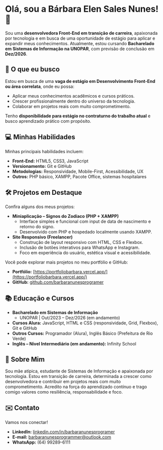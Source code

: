 # Olá, sou a Bárbara Elen Sales Nunes! 👋

Sou uma **desenvolvedora Front-End em transição de carreira**, apaixonada por tecnologia e em busca de uma oportunidade de estágio para aplicar e expandir meus conhecimentos. Atualmente, estou cursando **Bacharelado em Sistemas de Informação na UNOPAR**, com previsão de conclusão em **Dez/2026**.

## 🚀 O que eu busco

Estou em busca de uma **vaga de estágio em Desenvolvimento Front-End ou área correlata**, onde eu possa:
* Aplicar meus conhecimentos acadêmicos e cursos práticos.
* Crescer profissionalmente dentro do universo da tecnologia.
* Colaborar em projetos reais com muito comprometimento.

Tenho **disponibilidade para estágio no contraturno do trabalho atual** e busco aprendizado prático com propósito.

## 💻 Minhas Habilidades

Minhas principais habilidades incluem:

* **Front-End:** HTML5, CSS3, JavaScript
* **Versionamento:** Git e GitHub
* **Metodologias:** Responsividade, Mobile-First, Acessibilidade, UX
* **Outros:** PHP básico, XAMPP, Pacote Office, sistemas hospitalares

## 🛠️ Projetos em Destaque

Confira alguns dos meus projetos:

* **Miniaplicação – Signos do Zodíaco (PHP + XAMPP)**
    * Interface simples e funcional com input de data de nascimento e retorno do signo.
    * Desenvolvido com PHP e hospedado localmente usando XAMPP.
* **Site Responsivo (Freelancer)**
    * Construção de layout responsivo com HTML, CSS e Flexbox.
    * Inclusão de botões interativos para WhatsApp e Instagram.
    * Foco em experiência do usuário, estética visual e acessibilidade.

Você pode explorar mais projetos no meu portfólio e GitHub:
* **Portfólio:** [https://portfoliobarbara.vercel.app/](https://portfoliobarbara.vercel.app/)
* **GitHub:** [github.com/barbaranunesprogramer](https://github.com/barbaranunesprogramer)

## 📚 Educação e Cursos

* **Bacharelado em Sistemas de Informação**
    * UNOPAR | Out/2023 – Dez/2026 (em andamento)
* **Cursos Alura:** JavaScript, HTML e CSS (responsividade, Grid, Flexbox), Git e GitHub
* **Outros Cursos:** Programador (Alura), Inglês Básico (Prefeitura de Rio Verde)
* **Inglês – Nível Intermediário (em andamento):** Infinity School

## 🌟 Sobre Mim

Sou mãe atípica, estudante de Sistemas de Informação e apaixonada por tecnologia. Estou em transição de carreira, determinada a crescer como desenvolvedora e contribuir em projetos reais com muito comprometimento. Acredito na força do aprendizado contínuo e trago comigo valores como resiliência, responsabilidade e foco.

## ✉️ Contato

Vamos nos conectar!

* **LinkedIn:** [linkedin.com/in/barbaranunesprogramer](https://www.linkedin.com/in/barbaranunesprogramer)
* **E-mail:** barbaranunesprogrammer@outlook.com
* **WhatsApp:** (64) 99289-6111
